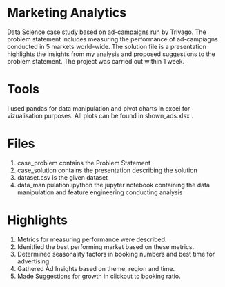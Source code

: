 # Marketing Analytics

Data Science case study based on ad-campaigns run by Trivago. The problem statement includes measuring the performance of ad-campiagns conducted in 5 markets world-wide. The solution file is a presentation highlights the insights from my analysis and proposed suggestions to the problem statement. The project was carried out within 1 week. 

# Tools 

I used pandas for data manipulation and pivot charts in excel for vizualisation purposes. All plots can be found in shown_ads.xlsx .

# Files 

1. case_problem contains the Problem Statement
2. case_solution contains the presentation describing the solution 
3. dataset.csv is the given dataset 
4. data_manipulation.ipython the jupyter notebook containing the data manipulation and feature engineering conducting analysis

# Highlights 

1. Metrics for measuring performance were described.
2. Idenitfied the best performing market based on these metrics. 
3. Determined seasonality factors in booking numbers and best time for advertising. 
4. Gathered Ad Insights based on theme, region and time.
5. Made Suggestions for growth in clickout to booking ratio. 
